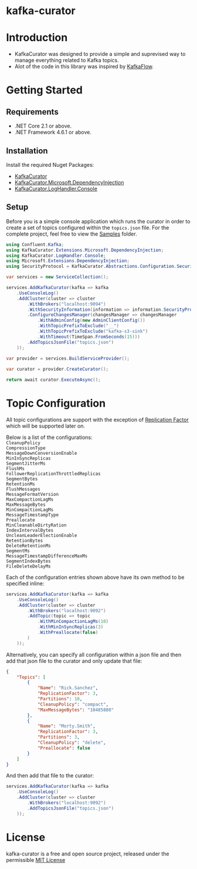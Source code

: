 # kafka-curator

# Introduction
- KafkaCurator was designed to provide a simple and suprevised way to manage everything related to Kafka topics.
- Alot of the code in this library was inspired by [KafkaFlow](https://github.com/Farfetch/kafkaflow).

# Getting Started
## Requirements
- .NET Core 2.1 or above.
- .NET Framework 4.6.1 or above.

## Installation
Install the required Nuget Packages:
- [KafkaCurator](https://www.nuget.org/packages/KafkaCurator)
- [KafkaCurator.Microsoft.DependencyInjection](https://www.nuget.org/packages/KafkaCurator.Microsoft.DependencyInjection)
- [KafkaCurator.LogHandler.Console](https://www.nuget.org/packages/KafkaCurator.LogHandler.Console)

## Setup

Before you is a simple console application which runs the curator in order to create a set of topics configured within the `topics.json` file.
For the complete project, feel free to view the [Samples](https://github.com/nizanrosh/kafka-curator/tree/main/samples/) folder.

```cs
using Confluent.Kafka;
using KafkaCurator.Extensions.Microsoft.DependencyInjection;
using KafkaCurator.LogHandler.Console;
using Microsoft.Extensions.DependencyInjection;
using SecurityProtocol = KafkaCurator.Abstractions.Configuration.SecurityProtocol;

var services = new ServiceCollection();

services.AddKafkaCurator(kafka => kafka
    .UseConsoleLog()
    .AddCluster(cluster => cluster
        .WithBrokers("localhost:9094")
        .WithSecurityInformation(information => information.SecurityProtocol = SecurityProtocol.Ssl)
        .ConfigureChangesManager(changesManager => changesManager
            .WithAdminConfig(new AdminClientConfig())
            .WithTopicPrefixToExclude("__")
            .WithTopicPrefixToExclude("kafka-s3-sink")
            .WithTimeout(TimeSpan.FromSeconds(15)))
        .AddTopicsJsonFile("topics.json")
    ));
    
var provider = services.BuildServiceProvider();

var curator = provider.CreateCurator();

return await curator.ExecuteAsync();
```

# Topic Configuration
All topic configurations are support with the exception of [Replication Factor](https://docs.confluent.io/kafka-connectors/firebase/current/source/firebase_source_connector_config.html#cp-license:~:text=confluent.topic.replication,brokers%20(often%201).) which will be supported later on.

Below is a list of the configurations:\
`CleanupPolicy`\
`CompressionType`\
`MessageDownConversionEnable`\
`MinInSyncReplicas`\
`SegmentJitterMs`\
`FlushMs`\
`FollowerReplicationThrottledReplicas`\
`SegmentBytes`\
`RetentionMs`\
`FlushMessages`\
`MessageFormatVersion`\
`MaxCompactionLagMs`\
`MaxMessageBytes`\
`MinCompactionLagMs`\
`MessageTimestampType`\
`Preallocate`\
`MinCleanableDirtyRation`\
`IndexIntervalBytes`\
`UncleanLeaderElectionEnable`\
`RetentionBytes`\
`DeleteRetentionMs`\
`SegmentMs`\
`MessageTimestampDifferenceMaxMs`\
`SegmentIndexBytes`\
`FileDeleteDelayMs`

Each of the configuration entries shown above have its own method to be specified inline:
```cs
services.AddKafkaCurator(kafka => kafka
    .UseConsoleLog()
    .AddCluster(cluster => cluster
        .WithBrokers("localhost:9092")
        .AddTopic(topic => topic
            .WithMinCompactionLagMs(10)
            .WithMinInSyncReplicas(3)
            .WithPreallocate(false)
        )
    ));
```

Alternatively, you can specify all configuration within a json file and then add that json file to the curator and only update that file:

```json
{
    "Topics": [
        {
            "Name": "Rick.Sanchez",
            "ReplicationFactor": 3,
            "Partitions": 10,
            "CleanupPolicy": "compact",
            "MaxMessageBytes": "10485880"
        },
        {
            "Name": "Morty.Smith",
            "ReplicationFactor": 3,
            "Partitions": 3,
            "CleanupPolicy": "delete",
            "Preallocate": false
        }
    ]
}
```

And then add that file to the curator:
```cs
services.AddKafkaCurator(kafka => kafka
    .UseConsoleLog()
    .AddCluster(cluster => cluster
        .WithBrokers("localhost:9092")
        .AddTopicsJsonFile("topics.json")
    ));
```

# License
kafka-curator is a free and open source project, released under the permissible [MIT License](https://github.com/nizanrosh/kafka-curator/blob/main/LICENSE)
